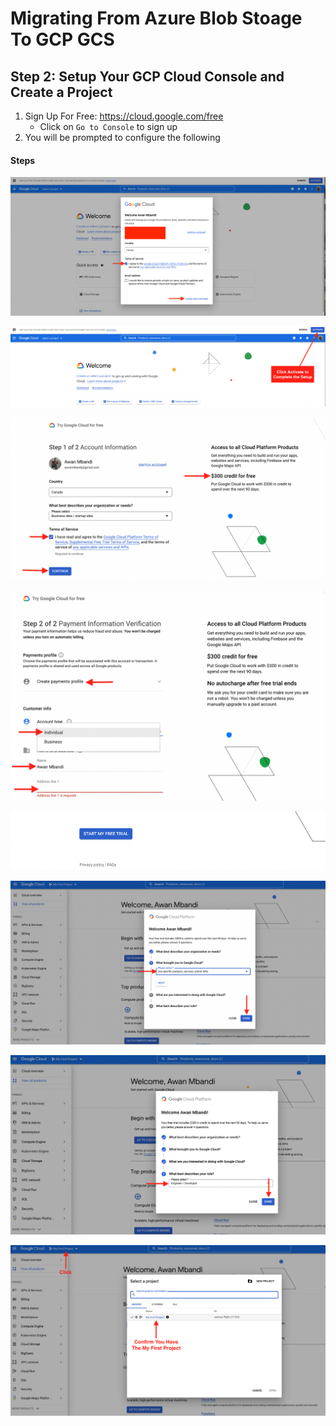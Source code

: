 # Migrating From Azure Blob Stoage To GCP GCS
## Step 2: Setup Your GCP Cloud Console and Create a Project
1. Sign Up For Free: https://cloud.google.com/free
    - Click on `Go to Console` to sign up
2. You will be prompted to configure the following 

#### Steps
![SignUpforCloudConsole1!](https://github.com/inyeguh/google-cloud-projects/blob/project-resources/gcp-account-signup/Screen%20Shot%202022-12-17%20at%201.08.25%20AM.png)

![SignUpforCloudConsole2!](https://github.com/inyeguh/google-cloud-projects/blob/project-resources/gcp-account-signup/Screen%20Shot%202022-12-17%20at%201.10.05%20AM.png)

![SignUpforCloudConsole3!](https://github.com/inyeguh/google-cloud-projects/blob/project-resources/gcp-account-signup/Screen%20Shot%202022-12-17%20at%201.11.41%20AM.png)

![SignUpforCloudConsole4!](https://github.com/inyeguh/google-cloud-projects/blob/project-resources/gcp-account-signup/Screen%20Shot%202022-12-17%20at%201.13.45%20AM.png)

![SignUpforCloudConsole5!](https://github.com/inyeguh/google-cloud-projects/blob/project-resources/gcp-account-signup/Screen%20Shot%202022-12-17%20at%201.15.06%20AM.png)

![SignUpforCloudConsole6!](https://github.com/inyeguh/google-cloud-projects/blob/project-resources/gcp-account-signup/Screen%20Shot%202022-12-17%20at%201.16.00%20AM.png)

![SignUpforCloudConsole7!](https://github.com/inyeguh/google-cloud-projects/blob/project-resources/gcp-account-signup/Screen%20Shot%202022-12-17%20at%201.17.23%20AM.png)

![SignUpforCloudConsole8!](https://github.com/inyeguh/google-cloud-projects/blob/project-resources/gcp-account-signup/Screen%20Shot%202022-12-17%20at%201.26.37%20AM.png)








